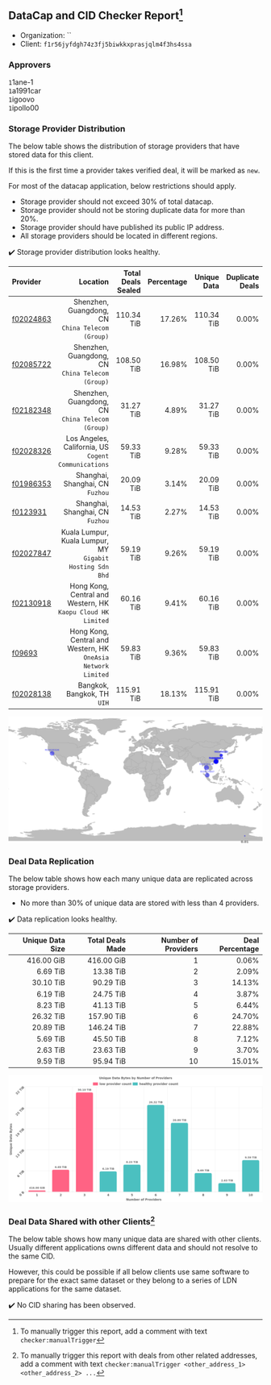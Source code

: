 ## DataCap and CID Checker Report[^1]
 - Organization: ``
 - Client: `f1r56jyfdgh74z3fj5biwkkxprasjqlm4f3hs4ssa`
### Approvers
`1`1ane-1<br/>`1`a1991car<br/>`1`igoovo<br/>`1`ipollo00

### Storage Provider Distribution
The below table shows the distribution of storage providers that have stored data for this client.

If this is the first time a provider takes verified deal, it will be marked as `new`.

For most of the datacap application, below restrictions should apply.
 - Storage provider should not exceed 30% of total datacap.
 - Storage provider should not be storing duplicate data for more than 20%.
 - Storage provider should have published its public IP address.
 - All storage providers should be located in different regions.

✔️ Storage provider distribution looks healthy.

| Provider                                              |                                                         Location | Total Deals Sealed | Percentage | Unique Data | Duplicate Deals |
| :---------------------------------------------------- | ---------------------------------------------------------------: | -----------------: | ---------: | ----------: | --------------: |
| [f02024863](https://filfox.info/en/address/f02024863) |              Shenzhen, Guangdong, CN<br/>`China Telecom (Group)` |         110.34 TiB |     17.26% |  110.34 TiB |           0.00% |
| [f02085722](https://filfox.info/en/address/f02085722) |              Shenzhen, Guangdong, CN<br/>`China Telecom (Group)` |         108.50 TiB |     16.98% |  108.50 TiB |           0.00% |
| [f02182348](https://filfox.info/en/address/f02182348) |              Shenzhen, Guangdong, CN<br/>`China Telecom (Group)` |          31.27 TiB |      4.89% |   31.27 TiB |           0.00% |
| [f02028326](https://filfox.info/en/address/f02028326) |          Los Angeles, California, US<br/>`Cogent Communications` |          59.33 TiB |      9.28% |   59.33 TiB |           0.00% |
| [f01986353](https://filfox.info/en/address/f01986353) |                              Shanghai, Shanghai, CN<br/>`Fuzhou` |          20.09 TiB |      3.14% |   20.09 TiB |           0.00% |
| [f0123931](https://filfox.info/en/address/f0123931)   |                              Shanghai, Shanghai, CN<br/>`Fuzhou` |          14.53 TiB |      2.27% |   14.53 TiB |           0.00% |
| [f02027847](https://filfox.info/en/address/f02027847) |     Kuala Lumpur, Kuala Lumpur, MY<br/>`Gigabit Hosting Sdn Bhd` |          59.19 TiB |      9.26% |   59.19 TiB |           0.00% |
| [f02130918](https://filfox.info/en/address/f02130918) |  Hong Kong, Central and Western, HK<br/>`Kaopu Cloud HK Limited` |          60.16 TiB |      9.41% |   60.16 TiB |           0.00% |
| [f09693](https://filfox.info/en/address/f09693)       | Hong Kong, Central and Western, HK<br/>`OneAsia Network Limited` |          59.83 TiB |      9.36% |   59.83 TiB |           0.00% |
| [f02028138](https://filfox.info/en/address/f02028138) |                                   Bangkok, Bangkok, TH<br/>`UIH` |         115.91 TiB |     18.13% |  115.91 TiB |           0.00% |

<img src="https://raw.githubusercontent.com/data-preservation-programs/filplus-checker-assets/main/filecoin-project/filecoin-plus-large-datasets/issues/1842/1684118944460.png"/>

### Deal Data Replication
The below table shows how each many unique data are replicated across storage providers.

- No more than 30% of unique data are stored with less than 4 providers.

✔️ Data replication looks healthy.

| Unique Data Size | Total Deals Made | Number of Providers | Deal Percentage |
| ---------------: | ---------------: | ------------------: | --------------: |
|       416.00 GiB |       416.00 GiB |                   1 |           0.06% |
|         6.69 TiB |        13.38 TiB |                   2 |           2.09% |
|        30.10 TiB |        90.29 TiB |                   3 |          14.13% |
|         6.19 TiB |        24.75 TiB |                   4 |           3.87% |
|         8.23 TiB |        41.13 TiB |                   5 |           6.44% |
|        26.32 TiB |       157.90 TiB |                   6 |          24.70% |
|        20.89 TiB |       146.24 TiB |                   7 |          22.88% |
|         5.69 TiB |        45.50 TiB |                   8 |           7.12% |
|         2.63 TiB |        23.63 TiB |                   9 |           3.70% |
|         9.59 TiB |        95.94 TiB |                  10 |          15.01% |

<img src="https://raw.githubusercontent.com/data-preservation-programs/filplus-checker-assets/main/filecoin-project/filecoin-plus-large-datasets/issues/1842/1684118945079.png"/>

### Deal Data Shared with other Clients[^3]
The below table shows how many unique data are shared with other clients.
Usually different applications owns different data and should not resolve to the same CID.

However, this could be possible if all below clients use same software to prepare for the exact same dataset or they belong to a series of LDN applications for the same dataset.

✔️ No CID sharing has been observed.

[^1]: To manually trigger this report, add a comment with text `checker:manualTrigger`

[^2]: Deals from those addresses are combined into this report as they are specified with `checker:manualTrigger`

[^3]: To manually trigger this report with deals from other related addresses, add a comment with text `checker:manualTrigger <other_address_1> <other_address_2> ...`
